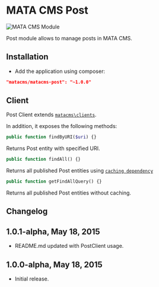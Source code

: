 MATA CMS Post
==========================================

![MATA CMS Module](https://s3-eu-west-1.amazonaws.com/qi-interactive/assets/mata-cms/gear-mata-logo%402x.png)


Post module allows to manage posts in MATA CMS.


Installation
------------

- Add the application using composer: 

```json
"matacms/matacms-post": "~1.0.0"
```

Client
------

Post Client extends [`matacms\clients`](https://github.com/qi-interactive/matacms-base/blob/master/clients/SimpleClient.php). 

In addition, it exposes the following methods: 

```php
public function findByURI($uri) {}
```
Returns Post entity with specified URI.

```php
public function findAll() {}
```
Returns all published Post entities using [`caching dependency`](https://github.com/qi-interactive/matacms-cache/blob/master/caching/MataLastUpdatedTimestampDependency.php)

```php
public function getFindAllQuery() {}
```
Returns all published Post entities without caching.


Changelog
---------

## 1.0.1-alpha, May 18, 2015

- README.md updated with PostClient usage.

## 1.0.0-alpha, May 18, 2015

- Initial release.
